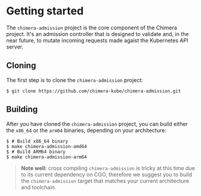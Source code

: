 # Getting started

The `chimera-admission` project is the core component of the Chimera
project. It's an admission controller that is designed to
validate and, in the near future, to mutate incoming requests
made agaist the Kubernetes API server.

## Cloning

The first step is to clone the `chimera-admission` project:

```shell
$ git clone https://github.com/chimera-kube/chimera-admission.git
```

## Building

After you have cloned the `chimera-admission` project, you can build
either the `x86_64` or the `arm64` binaries, depending on your
architecture:

```shell
$ # Build x86_64 binary
$ make chimera-admission-amd64
$ # Build ARM64 binary
$ make chimera-admission-arm64
```

> **Note well:** cross compiling `chimera-admission` is tricky at this
> time due to its current dependency on CGO, therefore we suggest you
> to build the `chimera-admission` target that matches your current
> architecture and toolchain.
